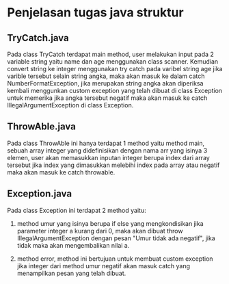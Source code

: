 # Penjelasan tugas java struktur

## TryCatch.java
Pada class TryCatch terdapat main method, user melakukan input pada 2 variable string yaitu name dan age menggunakan class scanner. Kemudian convert string ke integer menggunakan try catch pada varibel string age jika varible tersebut selain string angka, maka akan masuk ke dalam catch NumberFormatException, jika merupakan string angka akan diperiksa kembali menggunkan custom exception yang telah dibuat di class Exception untuk memerika jika angka tersebut negatif maka akan masuk ke catch IllegalArgumentException di class Exception.

## ThrowAble.java
Pada class ThrowAble ini hanya terdapat 1 method yaitu method main, sebuah array integer yang didefinisikan dengan nama arr yang isinya 3 elemen, user akan memasukkan inputan integer berupa index dari array tersebut jika index yang dimasukkan melebihi index pada array atau negatif maka akan masuk ke catch throwable.

## Exception.java
Pada class Exception ini terdapat 2 method yaitu:
1. method umur yang isinya berupa if else yang mengkondisikan jika parameter integer a kurang dari 0, maka akan dibuat throw IllegalArgumentException dengan pesan "Umur tidak ada negatif", jika tidak maka akan mengembalikan nilai a.

2. method error, method ini bertujuan untuk membuat custom exception jika integer dari method umur negatif akan masuk catch yang menampilkan pesan yang telah dibuat.